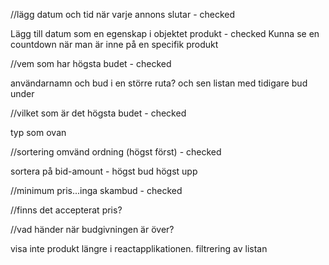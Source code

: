 //lägg datum och tid när varje annons slutar - checked

Lägg till datum som en egenskap i objektet produkt - checked
Kunna se en countdown när man är inne på en specifik produkt

//vem som har högsta budet - checked

användarnamn och bud i en större ruta? och sen listan med tidigare bud under

//vilket som är det högsta budet - checked

typ som ovan

//sortering omvänd ordning (högst först) - checked

sortera på bid-amount - högst bud högst upp

//minimum pris...inga skambud - checked

//finns det accepterat pris?

//vad händer när budgivningen är över?

visa inte produkt längre i reactapplikationen.
filtrering av listan
